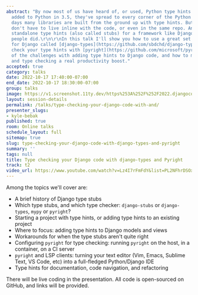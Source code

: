 ```yaml
---
abstract: "By now most of us have heard of, or used, Python type hints. Since being
  added to Python in 3.5, they've spread to every corner of the Python ecosystem.\r\n\r\nThese
  days many libraries are built from the ground up with type hints. But type hints
  don't have to live inline with the code, or even in the same repo. Anyone can write
  standalone type hints (also called stubs) for a framework like Django, and eventually
  people did.\r\n\r\nIn this talk I'll show you how to use a great set of type stubs
  for Django called [django-types](https://github.com/sbdchd/django-types), how to
  check your type hints with [pyright](https://github.com/microsoft/pyright), some
  of the challenges with adding type hints to Django code, and how to make type hints
  and type checking a real productivity boost."
accepted: true
category: talks
date: 2022-10-17 17:40:00-07:00
end_date: 2022-10-17 18:30:00-07:00
group: talks
image: https://v1.screenshot.11ty.dev/https%253A%252F%252F2022.djangocon.us%252Fpresenters%252Fkyle-bebak%252F/opengraph/
layout: session-details
permalink: /talks/type-checking-your-django-code-with-and/
presenter_slugs:
- kyle-bebak
published: true
room: Online talks
schedule_layout: full
sitemap: true
slug: type-checking-your-django-code-with-django-types-and-pyright
summary: ''
tags: null
title: Type checking your Django code with django-types and Pyright
track: t2
video_url: https://www.youtube.com/watch?v=Lz4I7rFmFdY&list=PL2NFhrDSOxgXwt-yT9LgRw1eZcA627mXE
---
```


Among the topics we'll cover are:

- A brief history of Django type stubs
- Which type stubs, and which type checker: `django-stubs` or `django-types`, `mypy` or `pyright`?
- Starting a project with type hints, or adding type hints to an existing project
- Where to focus: adding type hints to Django models and views
- Workarounds for when the type stubs aren't quite right
- Configuring `pyright` for type checking: running `pyright` on the host, in a container, on a CI server
- `pyright` and LSP clients: turning your text editor (Vim, Emacs, Sublime Text, VS Code, etc) into a full-fledged Python/Django IDE
- Type hints for documentation, code navigation, and refactoring

There will be live coding in the presentation. All code is open-sourced on GitHub, and links will be provided.
